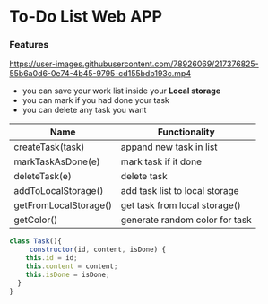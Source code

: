 # To-Do List Web APP
### Features


https://user-images.githubusercontent.com/78926069/217376825-55b6a0d6-0e74-4b45-9795-cd155bdb193c.mp4


- you can save your work list inside your **Local storage** 
- you can mark if you had done your task
- you can delete any task you want 

| Name | Functionality |
| ------------- | ------------- |
| createTask(task)  | appand new task in list  |
|  markTaskAsDone(e)  | mark task if it done |
|  deleteTask(e)  | delete task |
|  addToLocalStorage()  | add task list to local storage |
|  getFromLocalStorage()| get task from local storage() |
|  getColor() |generate random color for task  |
```javascript
class Task(){
	 constructor(id, content, isDone) {
    this.id = id;
    this.content = content;
    this.isDone = isDone;
  }
}
```
